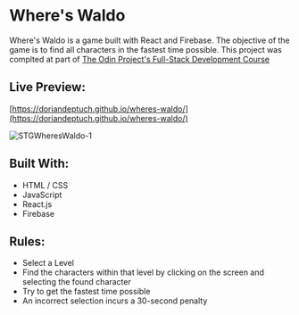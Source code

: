 # Where's Waldo

Where's Waldo is a game built with React and Firebase. The objective of the game is to find all characters in the fastest time possible. This project was complted at part of [The Odin Project's Full-Stack Development Course]([https://www.theodinproject.com/paths/full-stack-javascript/courses/nodejs](https://www.theodinproject.com/paths/full-stack-javascript))

## Live Preview: 
[https://doriandeptuch.github.io/wheres-waldo/](https://doriandeptuch.github.io/wheres-waldo/)

![STGWheresWaldo-1](https://user-images.githubusercontent.com/59514779/208028806-d4aa7dfd-da51-43d5-905e-e4ae1f93081f.jpg)

## Built With:
* HTML / CSS
* JavaScript
* React.js
* Firebase


## Rules:
* Select a Level
* Find the characters within that level by clicking on the screen and selecting the found character
* Try to get the fastest time possible
* An incorrect selection incurs a 30-second penalty

